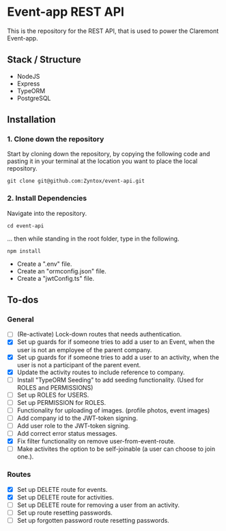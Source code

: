 # Event-app REST API  

This is the repository for the REST API, that is used to power the
Claremont Event-app.

## Stack / Structure

* NodeJS
* Express
* TypeORM
* PostgreSQL

## Installation

  ### 1. Clone down the repository
  Start by cloning down the repository, by copying the following code and
  pasting it in your terminal at the location you want to place the local
  repository.

  `git clone git@github.com:Zyntox/event-api.git`

  ### 2. Install Dependencies
  Navigate into the repository.

  `cd event-api`

  ... then while standing in the root folder, type in the following.

  `npm install`

* Create a ".env" file.
* Create an "ormconfig.json" file.
* Create a "jwtConfig.ts" file.

## To-dos

### General
- [ ] \(Re-activate) Lock-down routes that needs authentication.
- [x] Set up guards for if someone tries to add a user to an Event, when the user is not an employee of the parent company.
- [x] Set up guards for if someone tries to add a user to an activity, when the user is not a participant of the parent event.
- [x] Update the activity routes to include reference to company.
- [ ] Install "TypeORM Seeding" to add seeding functionality. (Used for ROLES and PERMISSIONS)
- [ ] Set up ROLES for USERS.
- [ ] Set up PERMISSION for ROLES.
- [ ] Functionality for uploading of images. (profile photos, event images)
- [ ] Add company id to the JWT-token signing.
- [ ] Add user role to the JWT-token signing.
- [ ] Add correct error status messages.
- [x] Fix filter functionality on remove user-from-event-route.
- [ ] Make activites the option to be self-joinable (a user can choose to join one.).

### Routes
- [x] Set up DELETE route for events.
- [x] Set up DELETE route for activities.
- [ ] Set up DELETE route for removing a user from an activity.
- [ ] Set up route resetting passwords.
- [ ] Set up forgotten password route resetting passwords.  

